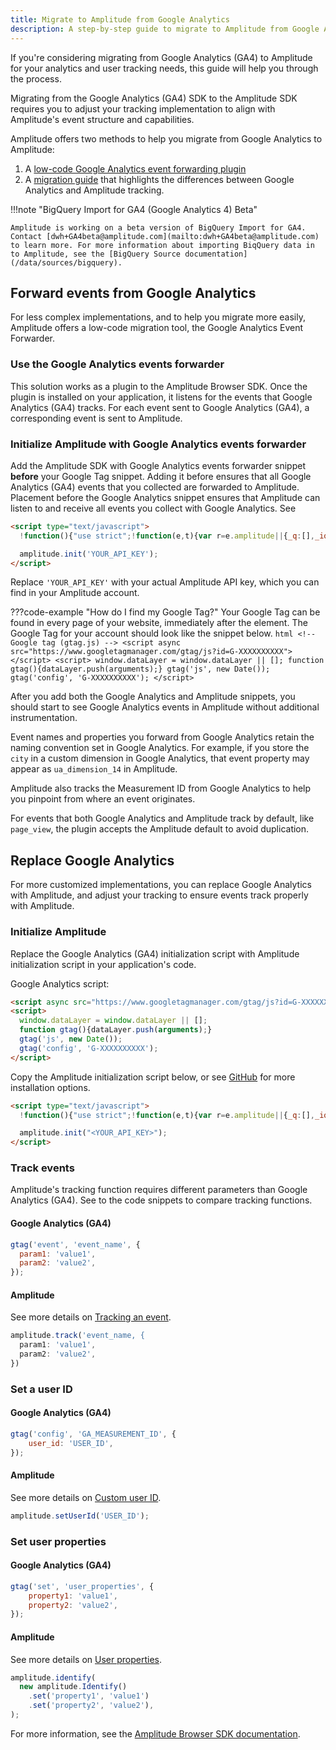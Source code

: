 ```yaml
---
title: Migrate to Amplitude from Google Analytics
description: A step-by-step guide to migrate to Amplitude from Google Analytics
---
```


If you're considering migrating from Google Analytics (GA4) to Amplitude for your analytics and user tracking needs, this guide will help you through the process.

Migrating from the Google Analytics (GA4) SDK to the Amplitude SDK requires you to adjust your tracking implementation to align with Amplitude's event structure and capabilities.

Amplitude offers two methods to help you migrate from Google Analytics to Amplitude:

1. A [low-code Google Analytics event forwarding plugin](#forward-events-from-google-analytics)
2. A [migration guide](#replace-google-analytics) that highlights the differences between Google Analytics and Amplitude tracking.

!!!note "BigQuery Import for GA4 (Google Analytics 4) Beta"

    Amplitude is working on a beta version of BigQuery Import for GA4. Contact [dwh+GA4beta@amplitude.com](mailto:dwh+GA4beta@amplitude.com) to learn more. For more information about importing BiqQuery data in to Amplitude, see the [BigQuery Source documentation](/data/sources/bigquery).

## Forward events from Google Analytics

For less complex implementations, and to help you migrate more easily, Amplitude offers a low-code migration tool, the Google Analytics Event Forwarder.

### Use the Google Analytics events forwarder

This solution works as a plugin to the Amplitude Browser SDK. Once the plugin is installed on your application, it listens for the events that Google Analytics (GA4) tracks. For each event sent to Google Analytics (GA4), a corresponding event is sent to Amplitude.

### Initialize Amplitude with Google Analytics events forwarder

Add the Amplitude SDK with Google Analytics events forwarder snippet **before** your Google Tag snippet. Adding it before ensures that all Google Analytics (GA4) events that you collected are forwarded to Amplitude. Placement before the Google Analytics snippet ensures that Amplitude can listen to and receive all events you collect with Google Analytics. See 

```html
<script type="text/javascript">
  !function(){"use strict";!function(e,t){var r=e.amplitude||{_q:[],_iq:{}};if(r.invoked)e.console&&console.error&&console.error("Amplitude snippet has been loaded.");else{var n=function(e,t){e.prototype[t]=function(){return this._q.push({name:t,args:Array.prototype.slice.call(arguments,0)}),this}},s=function(e,t,r){return function(n){e._q.push({name:t,args:Array.prototype.slice.call(r,0),resolve:n})}},o=function(e,t,r){e[t]=function(){if(r)return{promise:new Promise(s(e,t,Array.prototype.slice.call(arguments)))}}},i=function(e){for(var t=0;t<m.length;t++)o(e,m[t],!1);for(var r=0;r<y.length;r++)o(e,y[r],!0)};r.invoked=!0;var a=t.createElement("script");a.type="text/javascript",a.crossOrigin="anonymous",a.src="https://cdn.amplitude.com/libs/plugin-ga-events-forwarder-browser-0.2.0-min.js.gz",a.onload=function(){e.gaEventsForwarder&&e.gaEventsForwarder.plugin&&e.amplitude.add(e.gaEventsForwarder.plugin())};var c=t.createElement("script");c.type="text/javascript",c.integrity="sha384-HpnlFSsUOQTaqmMKb6/PqZKVOBEpRji3JNLr81x6XElQ4bkquzRyG/F8rY8IDMuw",c.crossOrigin="anonymous",c.async=!0,c.src="https://cdn.amplitude.com/libs/analytics-browser-2.2.1-min.js.gz",c.onload=function(){e.amplitude.runQueuedFunctions||console.log("[Amplitude] Error: could not load SDK")};var u=t.getElementsByTagName("script")[0];u.parentNode.insertBefore(a,u),u.parentNode.insertBefore(c,u);for(var p=function(){return this._q=[],this},d=["add","append","clearAll","prepend","set","setOnce","unset","preInsert","postInsert","remove","getUserProperties"],l=0;l<d.length;l++)n(p,d[l]);r.Identify=p;for(var g=function(){return this._q=[],this},v=["getEventProperties","setProductId","setQuantity","setPrice","setRevenue","setRevenueType","setEventProperties"],f=0;f<v.length;f++)n(g,v[f]);r.Revenue=g;var m=["getDeviceId","setDeviceId","getSessionId","setSessionId","getUserId","setUserId","setOptOut","setTransport","reset","extendSession"],y=["init","add","remove","track","logEvent","identify","groupIdentify","setGroup","revenue","flush"];i(r),r.createInstance=function(e){return r._iq[e]={_q:[]},i(r._iq[e]),r._iq[e]},e.amplitude=r}}(window,document)}();

  amplitude.init('YOUR_API_KEY');
</script>
```

Replace `'YOUR_API_KEY'` with your actual Amplitude API key, which you can find in your Amplitude account.

???code-example "How do I find my Google Tag?"
    Your Google Tag can be found in every page of your website, immediately after the <head> element. The Google Tag for your account should look like the snippet below.
    ```html
      <!-- Google tag (gtag.js) -->
      <script async src="https://www.googletagmanager.com/gtag/js?id=G-XXXXXXXXXX"></script>
      <script>
        window.dataLayer = window.dataLayer || [];
        function gtag(){dataLayer.push(arguments);}
        gtag('js', new Date());
        gtag('config', 'G-XXXXXXXXXX');
      </script>
    ```

After you add both the Google Analytics and Amplitude snippets, you should start to see Google Analytics events in Amplitude without additional instrumentation.

Event names and properties you forward from Google Analytics retain the naming convention set in Google Analytics. For example, if you store the `city` in a custom dimension in Google Analytics, that event property may appear as `ua_dimension_14` in Amplitude.

Amplitude also tracks the Measurement ID from Google Analytics to help you pinpoint from where an event originates.

For events that both Google Analytics and Amplitude track by default, like `page_view`, the plugin accepts the Amplitude default to avoid duplication.

## Replace Google Analytics

For more customized implementations, you can replace Google Analytics with Amplitude, and adjust your tracking to ensure events track properly with Amplitude.

### Initialize Amplitude

Replace the Google Analytics (GA4) initialization script with Amplitude initialization script in your application's code.

Google Analytics script:

```html
<script async src="https://www.googletagmanager.com/gtag/js?id=G-XXXXXXXXXX"></script>
<script>
  window.dataLayer = window.dataLayer || [];
  function gtag(){dataLayer.push(arguments);}
  gtag('js', new Date());
  gtag('config', 'G-XXXXXXXXXX');
</script>
```

Copy the Amplitude initialization script below, or see [GitHub](https://github.com/amplitude/Amplitude-TypeScript/tree/v1.x/packages/plugin-ga-events-forwarder-browser#1-import-amplitude-packages) for more installation options.

```html
<script type="text/javascript">
  !function(){"use strict";!function(e,t){var r=e.amplitude||{_q:[],_iq:{}};if(r.invoked)e.console&&console.error&&console.error("Amplitude snippet has been loaded.");else{var n=function(e,t){e.prototype[t]=function(){return this._q.push({name:t,args:Array.prototype.slice.call(arguments,0)}),this}},s=function(e,t,r){return function(n){e._q.push({name:t,args:Array.prototype.slice.call(r,0),resolve:n})}},o=function(e,t,r){e._q.push({name:t,args:Array.prototype.slice.call(r,0)})},i=function(e,t,r){e[t]=function(){if(r)return{promise:new Promise(s(e,t,Array.prototype.slice.call(arguments)))};o(e,t,Array.prototype.slice.call(arguments))}},a=function(e){for(var t=0;t<m.length;t++)i(e,m[t],!1);for(var r=0;r<g.length;r++)i(e,g[r],!0)};r.invoked=!0;var c=t.createElement("script");c.type="text/javascript",c.integrity="sha384-Chi7fRnlI3Vmej27YiXRbwAkES7Aor2707Qn/cpfhyw4lYue9vH/SOdlrPSFGPL/",c.crossOrigin="anonymous",c.async=!0,c.src="https://cdn.amplitude.com/libs/analytics-browser-2.3.2-min.js.gz",c.onload=function(){e.amplitude.runQueuedFunctions||console.log("[Amplitude] Error: could not load SDK")};var u=t.getElementsByTagName("script")[0];u.parentNode.insertBefore(c,u);for(var l=function(){return this._q=[],this},p=["add","append","clearAll","prepend","set","setOnce","unset","preInsert","postInsert","remove","getUserProperties"],d=0;d<p.length;d++)n(l,p[d]);r.Identify=l;for(var f=function(){return this._q=[],this},v=["getEventProperties","setProductId","setQuantity","setPrice","setRevenue","setRevenueType","setEventProperties"],y=0;y<v.length;y++)n(f,v[y]);r.Revenue=f;var m=["getDeviceId","setDeviceId","getSessionId","setSessionId","getUserId","setUserId","setOptOut","setTransport","reset","extendSession"],g=["init","add","remove","track","logEvent","identify","groupIdentify","setGroup","revenue","flush"];a(r),r.createInstance=function(e){return r._iq[e]={_q:[]},a(r._iq[e]),r._iq[e]},e.amplitude=r}}(window,document)}();

  amplitude.init("<YOUR_API_KEY>");
</script>
```

### Track events

Amplitude's tracking function requires different parameters than Google Analytics (GA4). See to the code snippets to compare tracking functions.

#### Google Analytics (GA4)

```js
gtag('event', 'event_name', {
  param1: 'value1',
  param2: 'value2',
});
```

#### Amplitude

See more details on [Tracking an event](../../sdks/browser-2/index.md#tracking-an-event).

```js
amplitude.track('event_name, {
  param1: 'value1',
  param2: 'value2',
})
```

### Set a user ID

#### Google Analytics (GA4)

```js
gtag('config', 'GA_MEASUREMENT_ID', {
    user_id: 'USER_ID',
});
```

#### Amplitude

See more details on [Custom user ID](../../sdks/browser-2/index.md#custom-user-id).

```js
amplitude.setUserId('USER_ID');
```

### Set user properties

#### Google Analytics (GA4)

```js
gtag('set', 'user_properties', {
    property1: 'value1',
    property2: 'value2',
});
```

#### Amplitude

See more details on [User properties](../../sdks/browser-2/index.md#user-properties).

```js
amplitude.identify(
  new amplitude.Identify()
    .set('property1', 'value1')
    .set('property2', 'value2'),
);
```

For more information, see the [Amplitude Browser SDK documentation](../../sdks/browser-2/index.md).
